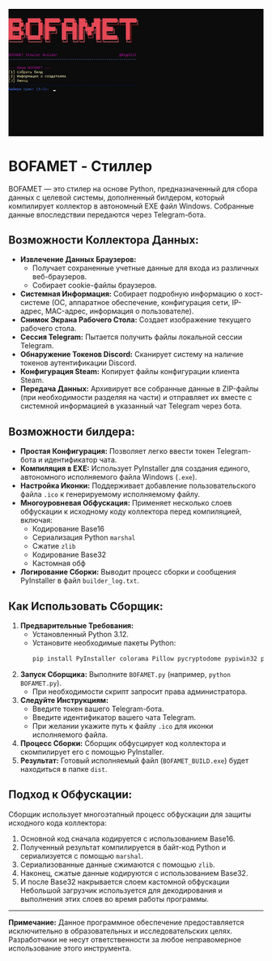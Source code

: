 ![BOFAMET Screenshot](https://raw.githubusercontent.com/ZolManStaff/BOFAMET_STEALER/refs/heads/main/bofamet.jpg)

# BOFAMET - Стиллер

BOFAMET — это стилер на основе Python, предназначенный для сбора данных с целевой системы, дополненный билдером, который компилирует коллектор в автономный EXE файл Windows. Собранные данные впоследствии передаются через Telegram-бота.

## Возможности Коллектора Данных:

*   **Извлечение Данных Браузеров:**
    *   Получает сохраненные учетные данные для входа из различных веб-браузеров.
    *   Собирает cookie-файлы браузеров.
*   **Системная Информация:** Собирает подробную информацию о хост-системе (ОС, аппаратное обеспечение, конфигурация сети, IP-адрес, MAC-адрес, информация о пользователе).
*   **Снимок Экрана Рабочего Стола:** Создает изображение текущего рабочего стола.
*   **Сессия Telegram:** Пытается получить файлы локальной сессии Telegram.
*   **Обнаружение Токенов Discord:** Сканирует систему на наличие токенов аутентификации Discord.
*   **Конфигурация Steam:** Копирует файлы конфигурации клиента Steam.
*   **Передача Данных:** Архивирует все собранные данные в ZIP-файлы (при необходимости разделяя на части) и отправляет их вместе с системной информацией в указанный чат Telegram через бота.

## Возможности билдера:

*   **Простая Конфигурация:** Позволяет легко ввести токен Telegram-бота и идентификатор чата.
*   **Компиляция в EXE:** Использует PyInstaller для создания единого, автономного исполняемого файла Windows (`.exe`).
*   **Настройка Иконки:** Поддерживает добавление пользовательского файла `.ico` к генерируемому исполняемому файлу.
*   **Многоуровневая Обфускация:** Применяет несколько слоев обфускации к исходному коду коллектора перед компиляцией, включая:
    *   Кодирование Base16
    *   Сериализация Python `marshal`
    *   Сжатие `zlib`
    *   Кодирование Base32
    *   Кастомная обф
*   **Логирование Сборки:** Выводит процесс сборки и сообщения PyInstaller в файл `builder_log.txt`.

## Как Использовать Сборщик:

1.  **Предварительные Требования:**
    *   Установленный Python 3.12.
    *   Установите необходимые пакеты Python:
        ```bash
        pip install PyInstaller colorama Pillow pycryptodome pypiwin32 psutil requests aiofiles
        ```
2.  **Запуск Сборщика:** Выполните `BOFAMET.py` (например, `python BOFAMET.py`).
    *   При необходимости скрипт запросит права администратора.
3.  **Следуйте Инструкциям:**
    *   Введите токен вашего Telegram-бота.
    *   Введите идентификатор вашего чата Telegram.
    *   При желании укажите путь к файлу `.ico` для иконки исполняемого файла.
4.  **Процесс Сборки:** Сборщик обфусцирует код коллектора и скомпилирует его с помощью PyInstaller.
5.  **Результат:** Готовый исполняемый файл (`BOFAMET_BUILD.exe`) будет находиться в папке `dist`.

## Подход к Обфускации:

Сборщик использует многоэтапный процесс обфускации для защиты исходного кода коллектора:
1.  Основной код сначала кодируется с использованием Base16.
2.  Полученный результат компилируется в байт-код Python и сериализуется с помощью `marshal`.
3.  Сериализованные данные сжимаются с помощью `zlib`.
4.  Наконец, сжатые данные кодируются с использованием Base32.
5.  И после Base32 накрывается слоем кастомной обфускации
Небольшой загрузчик используется для декодирования и выполнения этих слоев во время работы программы.

---
**Примечание:** Данное программное обеспечение предоставляется исключительно в образовательных и исследовательских целях. Разработчики не несут ответственности за любое неправомерное использование этого инструмента.
